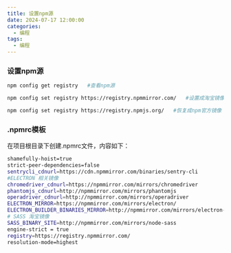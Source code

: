 ```yaml
---
title: 设置npm源
date: 2024-07-17 12:00:00
categories:
  - 编程
tags:
  - 编程
---
```


### 设置npm源
```bash
npm config get registry   #查看npm源

npm config set registry https://registry.npmmirror.com/   #设置成淘宝镜像

npm config set registry https://registry.npmjs.org/   #恢复成npm官方镜像
```

### .npmrc模板

<!-- <a download href='../assets/html2canvas.js'>下载 html2canvas</a> -->
在项目根目录下创建.npmrc文件，内容如下：

```bash
shamefully-hoist=true
strict-peer-dependencies=false
sentrycli_cdnurl=https://cdn.npmmirror.com/binaries/sentry-cli
#ELECTRON 相关镜像
chromedriver_cdnurl=https://npmmirror.com/mirrors/chromedriver
phantomjs_cdnurl=http://npmmirror.com/mirrors/phantomjs
operadriver_cdnurl=http://npmmirror.com/mirrors/operadriver
ELECTRON_MIRROR=https://npmmirror.com/mirrors/electron/
ELECTRON_BUILDER_BINARIES_MIRROR=http://npmmirror.com/mirrors/electron-builder-binaries/
# SASS 淘宝镜像
SASS_BINARY_SITE=http://npmmirror.com/mirrors/node-sass
engine-strict = true
registry=https://registry.npmmirror.com/
resolution-mode=highest
```
